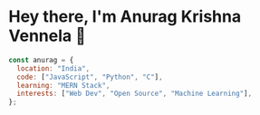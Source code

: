 # Hey there, I'm Anurag Krishna Vennela 👋

```js
const anurag = {
  location: "India",
  code: ["JavaScript", "Python", "C"],
  learning: "MERN Stack",
  interests: ["Web Dev", "Open Source", "Machine Learning"],
};

